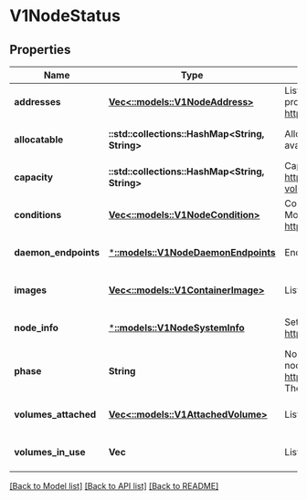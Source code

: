 # V1NodeStatus

## Properties
Name | Type | Description | Notes
------------ | ------------- | ------------- | -------------
**addresses** | [**Vec<::models::V1NodeAddress>**](v1.NodeAddress.md) | List of addresses reachable to the node. Queried from cloud provider, if available. More info: https://kubernetes.io/docs/concepts/nodes/node/#addresses | [optional] [default to null]
**allocatable** | **::std::collections::HashMap<String, String>** | Allocatable represents the resources of a node that are available for scheduling. Defaults to Capacity. | [optional] [default to null]
**capacity** | **::std::collections::HashMap<String, String>** | Capacity represents the total resources of a node. More info: https://kubernetes.io/docs/concepts/storage/persistent-volumes#capacity | [optional] [default to null]
**conditions** | [**Vec<::models::V1NodeCondition>**](v1.NodeCondition.md) | Conditions is an array of current observed node conditions. More info: https://kubernetes.io/docs/concepts/nodes/node/#condition | [optional] [default to null]
**daemon_endpoints** | [***::models::V1NodeDaemonEndpoints**](v1.NodeDaemonEndpoints.md) | Endpoints of daemons running on the Node. | [optional] [default to null]
**images** | [**Vec<::models::V1ContainerImage>**](v1.ContainerImage.md) | List of container images on this node | [optional] [default to null]
**node_info** | [***::models::V1NodeSystemInfo**](v1.NodeSystemInfo.md) | Set of ids/uuids to uniquely identify the node. More info: https://kubernetes.io/docs/concepts/nodes/node/#info | [optional] [default to null]
**phase** | **String** | NodePhase is the recently observed lifecycle phase of the node. More info: https://kubernetes.io/docs/concepts/nodes/node/#phase The field is never populated, and now is deprecated. | [optional] [default to null]
**volumes_attached** | [**Vec<::models::V1AttachedVolume>**](v1.AttachedVolume.md) | List of volumes that are attached to the node. | [optional] [default to null]
**volumes_in_use** | **Vec<String>** | List of attachable volumes in use (mounted) by the node. | [optional] [default to null]

[[Back to Model list]](../README.md#documentation-for-models) [[Back to API list]](../README.md#documentation-for-api-endpoints) [[Back to README]](../README.md)


